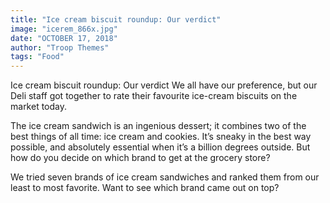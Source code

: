 ```yaml
---
title: "Ice cream biscuit roundup: Our verdict"
image: "icerem_866x.jpg"
date: "OCTOBER 17, 2018"
author: "Troop Themes"
tags: "Food"
---
```


Ice cream biscuit roundup: Our verdict
We all have our preference, but our Deli staff got together to rate their favourite ice-cream biscuits on the market today. 

The ice cream sandwich is an ingenious dessert; it combines two of the best things of all time: ice cream and cookies. It’s sneaky in the best way possible, and absolutely essential when it’s a billion degrees outside. But how do you decide on which brand to get at the grocery store?

We tried seven brands of ice cream sandwiches and ranked them from our least to most favorite. Want to see which brand came out on top?